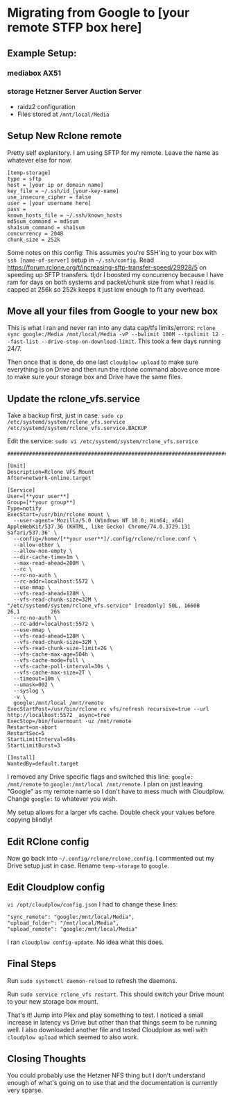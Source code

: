 # Migrating from Google to [your remote STFP box here]

## Example Setup:
### mediabox AX51  
### storage Hetzner Server Auction Server
- raidz2 configuration
- Files stored at `/mnt/local/Media`

## Setup New Rclone remote
Pretty self explanitory. I am using SFTP for my remote. Leave the name as whatever else for now.

```
[temp-storage]
type = sftp
host = [your ip or domain name]
key_file = ~/.ssh/id_[your-key-name]
use_insecure_cipher = false
user = [your username here]
pass =
known_hosts_file = ~/.ssh/known_hosts
md5sum_command = md5sum
sha1sum_command = sha1sum
concurrency = 2048
chunk_size = 252k
```

Some notes on this config:
This assumes you're SSH'ing to your box with `ssh [name-of-server]` setup in `~/.ssh/config`.
Read https://forum.rclone.org/t/increasing-sftp-transfer-speed/29928/5 on speeding up SFTP transfers. tl;dr I boosted my concurrency because I have ram for days on both systems and packet/chunk size from what I read is capped at 256k so 252k keeps it just low enough to fit any overhead.

## Move all your files from Google to your new box
This is what I ran and never ran into any data cap/tfs limits/errors: `rclone sync google:/Media /mnt/local/Media -vP --bwlimit 100M --tpslimit 12 --fast-list --drive-stop-on-download-limit`. This took a few days running 24/7.

Then once that is done, do one last `cloudplow upload` to make sure everything is on Drive and then run the rclone command above once more to make sure your storage box and Drive have the same files.

## Update the rclone_vfs.service
Take a backup first, just in case.
`sudo cp /etc/systemd/system/rclone_vfs.service /etc/systemd/system/rclone_vfs.service.BACKUP`

Edit the service:
`sudo vi /etc/systemd/system/rclone_vfs.service`

```
#########################################################################

[Unit]
Description=Rclone VFS Mount
After=network-online.target

[Service]
User=[**your user**]
Group=[**your group**]
Type=notify
ExecStart=/usr/bin/rclone mount \
  --user-agent='Mozilla/5.0 (Windows NT 10.0; Win64; x64) AppleWebKit/537.36 (KHTML, like Gecko) Chrome/74.0.3729.131 Safari/537.36' \
  --config=/home/[**your user**]/.config/rclone/rclone.conf \
  --allow-other \
  --allow-non-empty \
  --dir-cache-time=1m \
  --max-read-ahead=200M \
  --rc \
  --rc-no-auth \
  --rc-addr=localhost:5572 \
  --use-mmap \
  --vfs-read-ahead=128M \
  --vfs-read-chunk-size=32M \
"/etc/systemd/system/rclone_vfs.service" [readonly] 50L, 1660B                                                                              26,1          26%
  --rc-no-auth \
  --rc-addr=localhost:5572 \
  --use-mmap \
  --vfs-read-ahead=128M \
  --vfs-read-chunk-size=32M \
  --vfs-read-chunk-size-limit=2G \
  --vfs-cache-max-age=504h \
  --vfs-cache-mode=full \
  --vfs-cache-poll-interval=30s \
  --vfs-cache-max-size=2T \
  --timeout=10m \
  --umask=002 \
  --syslog \
  -v \
  google:/mnt/local /mnt/remote
ExecStartPost=/usr/bin/rclone rc vfs/refresh recursive=true --url http://localhost:5572 _async=true
ExecStop=/bin/fusermount -uz /mnt/remote
Restart=on-abort
RestartSec=5
StartLimitInterval=60s
StartLimitBurst=3

[Install]
WantedBy=default.target
```

I removed any Drive specific flags and switched this line:
`google: /mnt/remote`
to
`google:/mnt/local /mnt/remote`. I plan on just leaving "Google" as my remote name so I don't have to mess much with Cloudplow. Change `google:` to whatever you wish.

My setup allows for a larger vfs cache. Double check your values before copying blindly!

## Edit RClone config
Now go back into `~/.config/rclone/rclone.config`. I commented out my Drive setup just in case. Rename `temp-storage` to `google`.

## Edit Cloudplow config
`vi /opt/cloudplow/config.json`
I had to change these lines:
```
"sync_remote": "google:/mnt/local/Media",
"upload_folder": "/mnt/local/Media",
"upload_remote": "google:/mnt/local/Media"
```
I ran `cloudplow config-update`. No idea what this does.

## Final Steps
Run `sudo systemctl daemon-reload` to refresh the daemons.

Run `sudo service rclone_vfs restart`. This should switch your Drive mount to your new storage box mount.

That's it! Jump into Plex and play something to test. I noticed a small increase in latency vs Drive but other than that things seem to be running well. I also downloaded another file and tested Cloudplow as well with `cloudplow upload` which seemed to also work.

## Closing Thoughts
You could probably use the Hetzner NFS thing but I don't understand enough of what's going on to use that and the documentation is currently very sparse.




